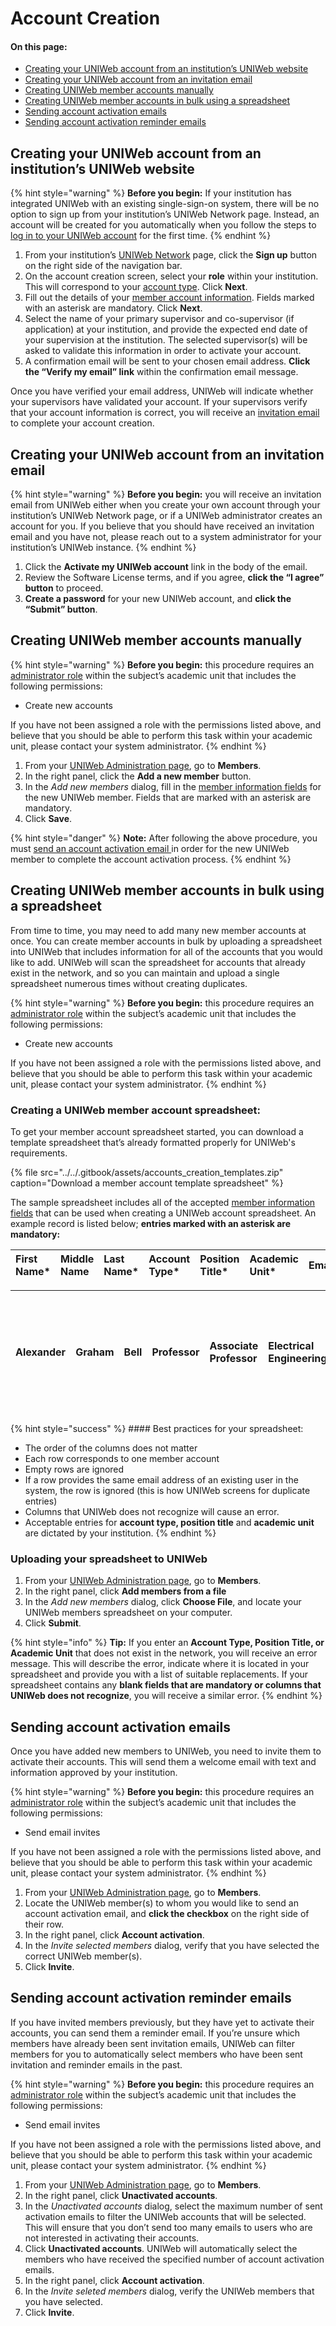 # Account Creation

#### On this page:

* [Creating your UNIWeb account from an institution’s UNIWeb website](account-creation.md#Creating-your-UNIWeb-account-from-an-institutions-UNIWeb-website)
* [Creating your UNIWeb account from an invitation email](account-creation.md#creating-your-UNIWeb-account-from-an-invitation-email)
* [Creating UNIWeb member accounts manually](account-creation.md#creating-UNIWeb-member-accounts-manually)
* [Creating UNIWeb member accounts in bulk using a spreadsheet](account-creation.md#creating-UNIWeb-member-accounts-in-bulk-using-a-spreadsheet)
* [Sending account activation emails](account-creation.md#sending-account-activation-emails)
* [Sending account activation reminder emails](account-creation.md#sending-account-activation-reminder-emails)

## Creating your UNIWeb account from an institution’s UNIWeb website

{% hint style="warning" %}
**Before you begin:** If your institution has integrated UNIWeb with an existing single-sign-on system, there will be no option to sign up from your institution’s UNIWeb Network page. Instead, an account will be created for you automatically when you follow the steps to [log in to your UNIWeb account](account-login.md#logging-in-to-your-uniweb-account) for the first time.
{% endhint %}

1. From your institution’s [UNIWeb Network](../../introduction/feature-overview/navigating-uniweb.md#the-network-page) page, click the **Sign up** button on the right side of the navigation bar.
2. On the account creation screen, select your **role** within your institution. This will correspond to your [account type](member-account-information.md#account-type). Click **Next**. 
3. Fill out the details of your [member account information](member-account-information.md#account-information-fields). Fields marked with an asterisk are mandatory. Click **Next**.
4. Select the name of your primary supervisor and co-supervisor \(if application\) at your institution, and provide the expected end date of your supervision at the institution. The selected supervisor\(s\) will be asked to validate this information in order to activate your account.
5. A confirmation email will be sent to your chosen email address. **Click the “Verify my email” link** within the confirmation email message. 

Once you have verified your email address, UNIWeb will indicate whether your supervisors have validated your account. If your supervisors verify that your account information is correct, you will receive an [invitation email](account-creation.md##creating-your-UNIWeb-account-from-an-invitation-email) to complete your account creation.

## Creating your UNIWeb account from an invitation email

{% hint style="warning" %}
**Before you begin:** you will receive an invitation email from UNIWeb either when you create your own account through your institution’s UNIWeb Network page, or if a UNIWeb administrator creates an account for you. If you believe that you should have received an invitation email and you have not, please reach out to a system administrator for your institution’s UNIWeb instance.
{% endhint %}

1. Click the **Activate my UNIWeb account** link in the body of the email.
2. Review the Software License terms, and if you agree, **click the “I agree” button** to proceed.
3. **Create a password** for your new UNIWeb account, and **click the “Submit” button**.

## Creating UNIWeb member accounts manually

{% hint style="warning" %}
**Before you begin:** this procedure requires an [administrator role](../access-control/managing-administrator-roles-and-permissions.md) within the subject’s academic unit that includes the following permissions:

* Create new accounts

If you have not been assigned a role with the permissions listed above, and believe that you should be able to perform this task within your academic unit, please contact your system administrator.
{% endhint %}

1. From your [UNIWeb Administration page](../../introduction/feature-overview/navigating-uniweb.md#the-administration-page), go to **Members**.
2. In the right panel, click the **Add a new member** button.
3. In the _Add new members_ dialog, fill in the [member information fields](account-creation.md##member-information-fields) for the new UNIWeb member. Fields that are marked with an asterisk are mandatory.
4. Click **Save**.

{% hint style="danger" %}
**Note:** After following the above procedure, you must [send an account activation email ](account-creation.md#sending-account-activation-emails)in order for the new UNIWeb member to complete the account activation process.
{% endhint %}

## Creating UNIWeb member accounts in bulk using a spreadsheet

From time to time, you may need to add many new member accounts at once. You can create member accounts in bulk by uploading a spreadsheet into UNIWeb that includes information for all of the accounts that you would like to add. UNIWeb will scan the spreadsheet for accounts that already exist in the network, and so you can maintain and upload a single spreadsheet numerous times without creating duplicates.

{% hint style="warning" %}
**Before you begin:** this procedure requires an [administrator role](../access-control/managing-administrator-roles-and-permissions.md) within the subject’s academic unit that includes the following permissions:

* Create new accounts

If you have not been assigned a role with the permissions listed above, and believe that you should be able to perform this task within your academic unit, please contact your system administrator.
{% endhint %}

### Creating a UNIWeb member account spreadsheet:

To get your member account spreadsheet started, you can download a template spreadsheet that’s already formatted properly for UNIWeb's requirements.

{% file src="../../.gitbook/assets/accounts\_creation\_templates.zip" caption="Download a member account template spreadsheet" %}

The sample spreadsheet includes all of the accepted [member information fields](account-creation.md) that can be used when creating a UNIWeb account spreadsheet. An example record is listed below; **entries marked with an asterisk are mandatory:**

| First Name\* | Middle Name | Last Name\* | Account Type\* | Position Title\* | Academic Unit\* | Email\* | Username | Telephone | Homepage | Office |
| :--- | :--- | :--- | :--- | :--- | :--- | :--- | :--- | :--- | :--- | :--- |


<table>
  <thead>
    <tr>
      <th style="text-align:left">Alexander</th>
      <th style="text-align:left">Graham</th>
      <th style="text-align:left">Bell</th>
      <th style="text-align:left">Professor</th>
      <th style="text-align:left">Associate Professor</th>
      <th style="text-align:left">Electrical Engineering</th>
      <th style="text-align:left">agbell@proximify.ca</th>
      <th style="text-align:left">bell024</th>
      <th style="text-align:left">613-555-5555</th>
      <th style="text-align:left"><a href="https://en.wikipedia.org/wiki/Alexander_Graham_Bell">https://en.wikipedia.org/wiki/Alexander_Graham_Bell</a>
      </th>
      <th style="text-align:left">
        <p>1105 Beinn Bhreagh Rd, Baddeck, NS</p>
        <p>B0E 1B0</p>
      </th>
    </tr>
  </thead>
  <tbody></tbody>
</table>{% hint style="success" %}
#### Best practices for your spreadsheet:

* The order of the columns does not matter
* Each row corresponds to one member account
* Empty rows are ignored
* If a row provides the same email address of an existing user in the system, the row is ignored \(this is how UNIWeb screens for duplicate entries\)
* Columns that UNIWeb does not recognize will cause an error.
* Acceptable entries for **account type, position title** and **academic unit** are dictated by your institution. 
{% endhint %}

### Uploading your spreadsheet to UNIWeb

1. From your [UNIWeb Administration page](../../introduction/feature-overview/navigating-uniweb.md#the-administration-page), go to **Members**.
2. In the right panel, click **Add members from a file**
3. In the _Add new members_ dialog, click **Choose File**, and locate your UNIWeb members spreadsheet on your computer.
4. Click **Submit**.

{% hint style="info" %}
**Tip:** If you enter an **Account Type, Position Title, or Academic Unit** that does not exist in the network, you will receive an error message. This will describe the error, indicate where it is located in your spreadsheet and provide you with a list of suitable replacements. If your spreadsheet contains any **blank fields that are mandatory or columns that UNIWeb does not recognize**, you will receive a similar error.
{% endhint %}

## Sending account activation emails

Once you have added new members to UNIWeb, you need to invite them to activate their accounts. This will send them a welcome email with text and information approved by your institution.

{% hint style="warning" %}
**Before you begin:** this procedure requires an [administrator role](../access-control/managing-administrator-roles-and-permissions.md) within the subject’s academic unit that includes the following permissions:

* Send email invites

If you have not been assigned a role with the permissions listed above, and believe that you should be able to perform this task within your academic unit, please contact your system administrator.
{% endhint %}

1. From your [UNIWeb Administration page](../../introduction/feature-overview/navigating-uniweb.md#the-administration-page), go to **Members**.
2. Locate the UNIWeb member\(s\) to whom you would like to send an account activation email, and **click the checkbox** on the right side of their row.
3. In the right panel, click **Account activation**.
4. In the _Invite selected members_ dialog, verify that you have selected the correct UNIWeb member\(s\).
5. Click **Invite**.

## Sending account activation reminder emails

If you have invited members previously, but they have yet to activate their accounts, you can send them a reminder email. If you’re unsure which members have already been sent invitation emails, UNIWeb can filter members for you to automatically select members who have been sent invitation and reminder emails in the past.

{% hint style="warning" %}
**Before you begin:** this procedure requires an [administrator role](../access-control/managing-administrator-roles-and-permissions.md) within the subject’s academic unit that includes the following permissions:

* Send email invites

If you have not been assigned a role with the permissions listed above, and believe that you should be able to perform this task within your academic unit, please contact your system administrator.
{% endhint %}

1. From your [UNIWeb Administration page](../../introduction/feature-overview/navigating-uniweb.md#the-administration-page), go to **Members**.
2. In the right panel, click **Unactivated accounts**. 
3. In the _Unactivated accounts_ dialog, select the maximum number of sent activation emails to filter the UNIWeb accounts that will be selected. This will ensure that you don’t send too many emails to users who are not interested in activating their accounts. 
4. Click **Unactivated accounts**. UNIWeb will automatically select the members who have received the specified number of account activation emails.
5. In the right panel, click **Account activation**.
6. In the _Invite seleted members_ dialog, verify the UNIWeb members that you have selected.
7. Click **Invite**.

